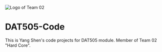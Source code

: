 ![Logo of Team 02](https://github.com/LavaSheny/DAT505-Code/blob/master/Images/Team%20Logo.jpg.jpg)
# DAT505-Code #
This is Yang Shen's code projects for DAT505 module. Member of Team 02 "Hard Core".
